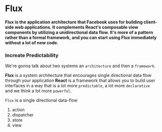 # Flux

**Flux is the application architecture that Facebook uses for building client-side web applications. It complements React's composable view components by utilizing a unidirectional data flow. It's more of a pattern rather than a formal framework, and you can start using Flux immediately without a lot of new code.**

### Increate Predictability

We're gonna talk about two systems an `architecture` and then a `framework`.

**Flux** is a system architecture that encourages single directional data flow through your application
**React** is a framework that allows you to build user interfaces in a way that is a lot more `predictable`, a lot more `declarative` and we think a lot more `powerful`.

`Flux`
is a single directional data-flow

1. action
2. dispatcher
3. store
4. view
